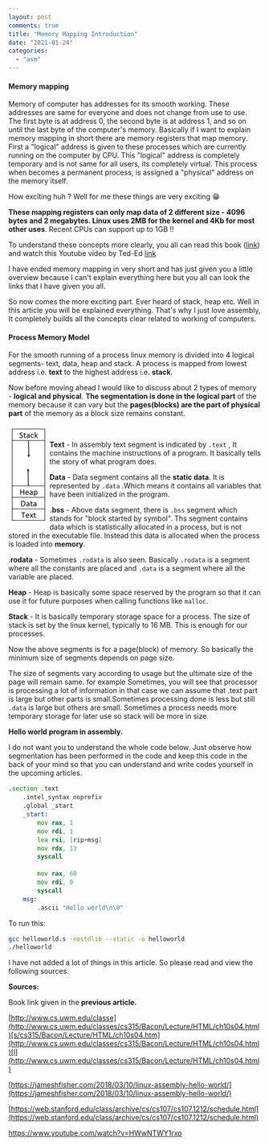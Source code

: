 ```yaml
---
layout: post
comments: true
title: "Memory Mapping Introduction"
date: "2021-01-24"
categories: 
  - "asm"
---
```


#### **Memory mapping**

Memory of computer has addresses for its smooth working. These addresses are same for everyone and does not change from use to use. The first byte is at address 0, the second byte is at address 1, and so on until the last byte of the computer's memory. Basically if I want to explain memory mapping in short there are memory registers that map memory. First a "logical" address is given to these processes which are currently running on the computer by CPU. This "logical" address is completely temporary and is not same for all users, its completely virtual. This process when becomes a permanent process, is assigned a "physical" address on the memory itself.

How exciting huh ? Well for me these things are very exciting 😁

**These mapping registers can only map data of 2 different size - 4096 bytes and 2 megabytes. Linux uses 2MB for the kernel and 4Kb for most other uses**. Recent CPUs can support up to 1GB !!

To understand these concepts more clearly, you all can read this book ([link](http://library.bagrintsev.me/ASM/Introduction%20to%2064bit%20Intel%20Assembly%20Language%20Programming%20for%20Linux.2011.pdf)) and watch this Youtube video by Ted-Ed [link](https://www.youtube.com/watch?v=p3q5zWCw8J4&t=22s)

I have ended memory mapping in very short and has just given you a little overview because I can't explain everything here but you all can look the links that I have given you all.

So now comes the more exciting part. Ever heard of stack, heap etc. Well in this article you will be explained everything. That's why I just love assembly, It completely builds all the concepts clear related to working of computers.

#### **Process Memory Model**

For the smooth running of a process linux memory is divided into 4 logical segments- text, data, heap and stack. A process is mapped from lowest address i.e. **text** to the highest address i.e. **stack**.

Now before moving ahead I would like to discuss about 2 types of memory - **logical and physical**. **The segmentation is done in the logical part** of the memory because it can vary but the **pages(blocks) are the part of physical part** of the memory as a block size remains constant.

<img src="/images/process-memory-dia.png" align="left">
<br>

**Text** - In assembly text segment is indicated by `.text` , It contains the machine instructions of a program. It basically tells the story of what program does.

**Data** - Data segment contains all the **static data**. It is represented by `.data` .Which means it contains all variables that have been initialized in the program.

**.bss** - Above data segment, there is `.bss` segment which stands for "block started by symbol". Ths segment contains data which is statistically allocated in a process, but is not stored in the executable file. Instead this data is allocated when the process is loaded into **memory**.

.**rodata** - Sometimes `.rodata` is also seen. Basically `.rodata` is a segment where all the constants are placed and `.data` is a segment where all the variable are placed.

**Heap** - Heap is basically some space reserved by the program so that it can use it for future purposes when calling functions like `malloc`.

**Stack** - It is basically temporary storage space for a process. The size of stack is set by the linux kernel, typically to 16 MB. This is enough for our processes.

Now the above segments is for a page(block) of memory. So basically the minimum size of segments depends on page size.

The size of segments vary according to usage but the ultimate size of the page will remain same. for example Sometimes, you will see that processor is processing a lot of information in that case we can assume that .text part is large but other parts is small.Sometimes processing done is less but still `.data` is large but others are small. Sometimes a process needs more temporary storage for later use so stack will be more in size.

**Hello world program in assembly.**

I do not want you to understand the whole code below. Just observe how segmentation has been performed in the code and keep this code in the back of your mind so that you can understand and write codes yourself in the upcoming articles.

```asm
.section .text
    .intel_syntax noprefix 
    .global _start
    _start:
        mov rax, 1
        mov rdi, 1
        lea rsi, [rip+msg]
        mov rdx, 13
        syscall
        
        mov rax, 60
        mov rdi, 0
        syscall
    msg:
        .ascii "Hello world\n\0" 
```
To run this:

```sh
gcc helloworld.s -nostdlib --static -o helloworld
./helloworld
```
I have not added a lot of things in this article. So please read and view the following sources.

**Sources:**

Book link given in the **previous article.**

[http://www.cs.uwm.edu/classe](http://www.cs.uwm.edu/classes/cs315/Bacon/Lecture/HTML/ch10s04.html)[s/cs315/Bacon/Lecture/HTML/ch10s04.htm](http://www.cs.uwm.edu/classes/cs315/Bacon/Lecture/HTML/ch10s04.html)[l](http://www.cs.uwm.edu/classes/cs315/Bacon/Lecture/HTML/ch10s04.html)

[https://jameshfisher.com/2018/03/10/linux-assembly-hello-world/](https://jameshfisher.com/2018/03/10/linux-assembly-hello-world/)

[https://web.stanford.edu/class/archive/cs/cs107/cs107.1212/schedule.html](https://web.stanford.edu/class/archive/cs/cs107/cs107.1212/schedule.html)

https://www.youtube.com/watch?v=HWwNTWY1rxo
